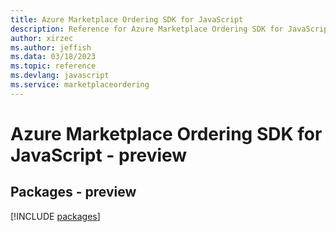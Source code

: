 ```yaml
---
title: Azure Marketplace Ordering SDK for JavaScript
description: Reference for Azure Marketplace Ordering SDK for JavaScript
author: xirzec
ms.author: jeffish
ms.data: 03/18/2023
ms.topic: reference
ms.devlang: javascript
ms.service: marketplaceordering
---
```

# Azure Marketplace Ordering SDK for JavaScript - preview
## Packages - preview
[!INCLUDE [packages](marketplace-ordering-index.md)]